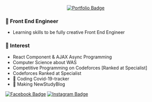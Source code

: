 <div align=center>

[![Portfolio Badge](https://img.shields.io/badge/reactJS-Portfolio-orange)](https://heuristic-pasteur-cc10c2.netlify.app/#about)

</div>

### :office: Front End Engineer
- Learning skills to be fully creative Front End Engineer

### :stars: Interest
- React Component & AJAX Async Programming  
- Computer Science about WAS
- Competitive Programming on Codeforces [Ranked at Specialist]
- Codeforces Ranked at Specialist
- 💬 Coding Covid-19-tracker
- 💬 Making NewStudyBlog

[![Facebook Badge](https://img.shields.io/badge/facebook-1877f2?style=flat-square&logo=facebook&logoColor=white&link=https://www.facebook.com/zzsza)](https://www.facebook.com/seohyeon.park.7/)
[![Instagram Badge](https://img.shields.io/badge/-Instagram-E4405F?style=flat-square&logo=Instagram&logoColor=white&link=https://www.instagram.com/seo_hyun_e_ya/)](https://www.instagram.com/seo_hyun_e_ya/)
<!--
**morecreativa/morecreativa** is a ✨ _special_ ✨ repository because its `README.md` (this file) appears on your GitHub profile.

Here are some ideas to get you started:

- 🔭 I’m currently working on ...
- 🌱 I’m currently learning ...
- 👯 I’m looking to collaborate on ...
- 🤔 I’m looking for help with ...
- 💬 Ask me about ...
- 📫 How to reach me: ...
- 😄 Pronouns: ...
- ⚡ Fun fact: ...
-->
